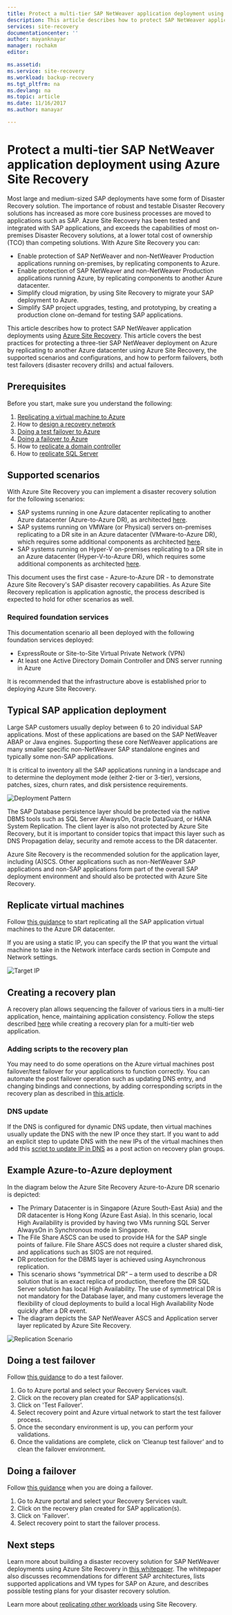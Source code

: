 ```yaml
---
title: Protect a multi-tier SAP NetWeaver application deployment using Azure Site Recovery | Microsoft Docs
description: This article describes how to protect SAP NetWeaver application deployments using Azure Site Recovery
services: site-recovery
documentationcenter: ''
author: mayanknayar
manager: rochakm
editor:

ms.assetid:
ms.service: site-recovery
ms.workload: backup-recovery
ms.tgt_pltfrm: na
ms.devlang: na
ms.topic: article
ms.date: 11/16/2017
ms.author: manayar

---
```

# Protect a multi-tier SAP NetWeaver application deployment using Azure Site Recovery

Most large and medium-sized SAP deployments have some form of Disaster Recovery solution.  The importance of robust and testable Disaster Recovery solutions has increased as more core business processes are moved to applications such as SAP.  Azure Site Recovery has been tested and integrated with SAP applications, and exceeds the capabilities of most on-premises Disaster Recovery solutions, at a lower total cost of ownership (TCO) than competing solutions.
With Azure Site Recovery you can:
* Enable protection of SAP NetWeaver and non-NetWeaver Production applications running on-premises, by replicating components to Azure.
* Enable protection of SAP NetWeaver and non-NetWeaver Production applications running Azure, by replicating components to another Azure datacenter.
* Simplify cloud migration, by using Site Recovery to migrate your SAP deployment to Azure.
* Simplify SAP project upgrades, testing, and prototyping, by creating a production clone on-demand for testing SAP applications.

This article describes how to protect SAP NetWeaver application deployments using [Azure Site Recovery](site-recovery-overview.md). This article covers the best practices for protecting a three-tier SAP NetWeaver deployment on Azure by replicating to another Azure datacenter using Azure Site Recovery, the supported scenarios and configurations, and how to perform failovers, both test failovers (disaster recovery drills) and actual failovers.


## Prerequisites
Before you start, make sure you understand the following:

1. [Replicating a virtual machine to Azure](azure-to-azure-walkthrough-enable-replication.md)
2. How to [design a recovery network](site-recovery-azure-to-azure-networking-guidance.md)
3. [Doing a test failover to Azure](azure-to-azure-walkthrough-test-failover.md)
4. [Doing a failover to Azure](site-recovery-failover.md)
5. How to [replicate a domain controller](site-recovery-active-directory.md)
6. How to [replicate SQL Server](site-recovery-sql.md)

## Supported scenarios
With Azure Site Recovery you can implement a disaster recovery solution for the following scenarios:
* SAP systems running in one Azure datacenter replicating to another Azure datacenter (Azure-to-Azure DR), as architected [here](https://aka.ms/asr-a2a-architecture).
* SAP systems running on VMWare (or Physical) servers on-premises replicating to a DR site in an Azure datacenter (VMware-to-Azure DR), which requires some additional components as architected [here](https://aka.ms/asr-v2a-architecture).
* SAP systems running on Hyper-V on-premises replicating to a DR site in an Azure datacenter (Hyper-V-to-Azure DR), which requires some additional components as architected [here](https://aka.ms/asr-h2a-architecture).

This document uses the first case - Azure-to-Azure DR - to demonstrate Azure Site Recovery's SAP disaster recovery capabilities. As Azure Site Recovery replication is application agnostic, the process described is expected to hold for other scenarios as well.

### Required foundation services
This documentation scenario all been deployed with the following foundation services deployed:
* ExpressRoute or Site-to-Site Virtual Private Network (VPN)
* At least one Active Directory Domain Controller and DNS server running in Azure

It is recommended that the infrastructure above is established prior to deploying Azure Site Recovery.


## Typical SAP application deployment
Large SAP customers usually deploy between 6 to 20 individual SAP applications.  Most of these applications are based on the SAP NetWeaver ABAP or Java engines.  Supporting these core NetWeaver applications are many smaller specific non-NetWeaver SAP standalone engines and typically some non-SAP applications.  

It is critical to inventory all the SAP applications running in a landscape and to determine the deployment mode (either 2-tier or 3-tier), versions, patches, sizes, churn rates, and disk persistence requirements.

![Deployment Pattern](./media/site-recovery-sap/sap-typical-deployment.png)

The SAP Database persistence layer should be protected via the native DBMS tools such as SQL Server AlwaysOn, Oracle DataGuard, or HANA System Replication. The client layer is also not protected by Azure Site Recovery, but it is important to consider topics that impact this layer such as DNS Propagation delay, security and remote access to the DR datacenter.

Azure Site Recovery is the recommended solution for the application layer, including (A)SCS. Other applications such as non-NetWeaver SAP applications and non-SAP applications form part of the overall SAP deployment environment and should also be protected with Azure Site Recovery.

## Replicate virtual machines
Follow [this guidance](azure-to-azure-walkthrough-enable-replication.md) to start replicating all the SAP application virtual machines to the Azure DR datacenter.

If you are using a static IP, you can specify the IP that you want the virtual machine to take in the Network interface cards section in Compute and Network settings.

![Target IP](./media/site-recovery-sap/sap-static-ip.png)


## Creating a recovery plan
A recovery plan allows sequencing the failover of various tiers in a multi-tier application, hence, maintaining application consistency. Follow the steps described [here](site-recovery-create-recovery-plans.md) while creating a recovery plan for a multi-tier web application.

### Adding scripts to the recovery plan
You may need to do some operations on the Azure virtual machines post failover/test failover for your applications to function correctly. You can automate the post failover operation such as updating DNS entry, and changing bindings and connections, by adding corresponding scripts in the recovery plan as described in [this article](site-recovery-create-recovery-plans.md#add-scripts).

### DNS update
If the DNS is configured for dynamic DNS update, then virtual machines usually update the DNS with the new IP once they start. If you want to add an explicit step to update DNS with the new IPs of the virtual machines then add this [script to update IP in DNS](https://aka.ms/asr-dns-update) as a post action on recovery plan groups.  

## Example Azure-to-Azure deployment
In the diagram below the Azure Site Recovery Azure-to-Azure DR scenario is depicted:
* The Primary Datacenter is in Singapore (Azure South-East Asia) and the DR datacenter is Hong Kong (Azure East Asia).  In this scenario, local High Availability is provided by having two VMs running SQL Server AlwaysOn in Synchronous mode in Singapore.
* The File Share ASCS can be used to provide HA for the SAP single points of failure. File Share ASCS does not require a cluster shared disk, and applications such as SIOS are not required.
* DR protection for the DBMS layer is achieved using Asynchronous replication.
* This scenario shows “symmetrical DR” – a term used to describe a DR solution that is an exact replica of production, therefore the DR SQL Server solution has local High Availability. The use of symmetrical DR is not mandatory for the Database layer, and many customers leverage the flexibility of cloud deployments to build a local High Availability Node quickly after a DR event.
* The diagram depicts the SAP NetWeaver ASCS and Application server layer replicated by Azure Site Recovery.

![Replication Scenario](./media/site-recovery-sap/sap-replication-scenario.png)

## Doing a test failover
Follow [this guidance](azure-to-azure-walkthrough-test-failover.md) to do a test failover.

1.	Go to Azure portal and select your Recovery Services vault.
2.	Click on the recovery plan created for SAP applications(s).
3.	Click on 'Test Failover'.
4.	Select recovery point and Azure virtual network to start the test failover process.
5.	Once the secondary environment is up, you can perform your validations.
6.	Once the validations are complete, click on ‘Cleanup test failover’ and to clean the failover environment.

## Doing a failover
Follow [this guidance](site-recovery-failover.md) when you are doing a failover.

1.	Go to Azure portal and select your Recovery Services vault.
2.	Click on the recovery plan created for SAP application(s).
3.	Click on 'Failover'.
4.	Select recovery point to start the failover process.

## Next steps
Learn more about building a disaster recovery solution for SAP NetWeaver deployments using Azure Site Recovery in [this whitepaper](http://aka.ms/asr-sap). The whitepaper also discusses recommendations for different SAP architectures, lists supported applications and VM types for SAP on Azure, and describes possible testing plans for your disaster recovery solution.

Learn more about [replicating other workloads](site-recovery-workload.md) using Site Recovery.

